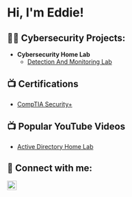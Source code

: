 <h1>Hi, I'm Eddie! </h1>

<h2>👨‍💻 Cybersecurity Projects:</h2>

- <b>Cybersecurity Home Lab </b>
  - [Detection And Monitoring Lab](https://github.com/thehappiihacker/detectionlab)

<h2>📺 Certifications </h2>

- [CompTIA Security+]()

<h2>📺 Popular YouTube Videos</h2>

- [Active Directory Home Lab]()
  
<h2> 🤳 Connect with me:</h2>

[<img align="left" alt="EddieBrennan | LinkedIn" width="22px" src="https://cdn.jsdelivr.net/npm/simple-icons@v3/icons/linkedin.svg" />][linkedin]

[linkedin]: https://www.linkedin.com/in/edwardkbrennan
